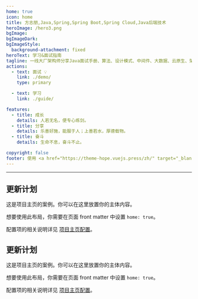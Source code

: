 ```yaml
---
home: true
icon: home
title: 方志朋,Java,Spring,Spring Boot,Spring Cloud,Java后端技术
heroImage: /hero3.png
bgImage:
bgImageDark:
bgImageStyle:
  background-attachment: fixed
heroText: 学习&面试指南
tagline: 一线大厂架构师分享Java面试手册、算法、设计模式、中间件、大数据、云原生、架构...
actions:
  - text: 面试 💡
    link: ./demo/
    type: primary

  - text: 学习
    link: ./guide/

features:
  - title: 成长
    details: 人若无名，便专心练剑。
  - title: 分享
    details: 乐善好施，能服于人；上善若水，厚德载物。
  - title: 奋斗
    details: 生命不息，奋斗不止。

copyright: false
footer: 使用 <a href="https://theme-hope.vuejs.press/zh/" target="_blank">VuePress Theme Hope</a> 主题 | MIT 协议, 版权所有 © 2019-present Mr.Hope
---
```


---

## 更新计划
这是项目主页的案例。你可以在这里放置你的主体内容。

想要使用此布局，你需要在页面 front matter 中设置 `home: true`。

配置项的相关说明详见 [项目主页配置](https://theme-hope.vuejs.press/zh/guide/layout/home/)。

## 更新计划
这是项目主页的案例。你可以在这里放置你的主体内容。

想要使用此布局，你需要在页面 front matter 中设置 `home: true`。

配置项的相关说明详见 [项目主页配置](https://theme-hope.vuejs.press/zh/guide/layout/home/)。
